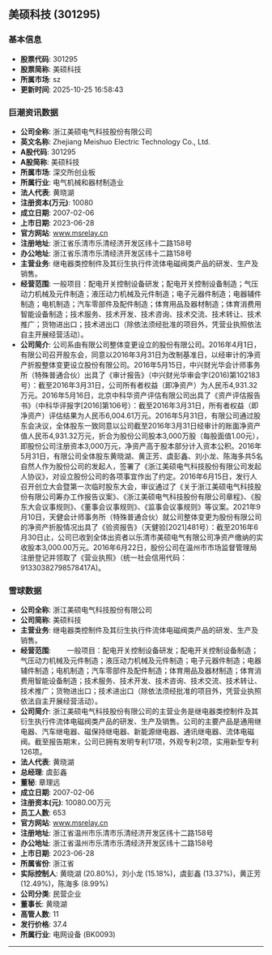 ## 美硕科技 (301295)

### 基本信息

- **股票代码**: 301295
- **股票简称**: 美硕科技
- **所属市场**: sz
- **更新时间**: 2025-10-25 16:58:43

### 巨潮资讯数据

- **公司全称**: 浙江美硕电气科技股份有限公司
- **英文名称**: Zhejiang Meishuo Electric Technology Co., Ltd.
- **A股代码**: 301295
- **A股简称**: 美硕科技
- **所属市场**: 深交所创业板
- **所属行业**: 电气机械和器材制造业
- **法人代表**: 黄晓湖
- **注册资本(万元)**: 10080
- **成立日期**: 2007-02-06
- **上市日期**: 2023-06-28
- **官方网站**: www.msrelay.cn
- **注册地址**: 浙江省乐清市乐清经济开发区纬十二路158号
- **办公地址**: 浙江省乐清市乐清经济开发区纬十二路158号
- **主营业务**: 继电器类控制件及其衍生执行件流体电磁阀类产品的研发、生产及销售。
- **经营范围**: 一般项目：配电开关控制设备研发；配电开关控制设备制造；气压动力机械及元件制造；液压动力机械及元件制造；电子元器件制造；电器辅件制造；电机制造；汽车零部件及配件制造；体育用品及器材制造；体育消费用智能设备制造；技术服务、技术开发、技术咨询、技术交流、技术转让、技术推广；货物进出口；技术进出口（除依法须经批准的项目外，凭营业执照依法自主开展经营活动）。
- **公司简介**: 公司系由有限公司整体变更设立的股份有限公司。2016年4月1日，有限公司召开股东会，同意以2016年3月31日为改制基准日，以经审计的净资产折股整体变更设立股份有限公司。2016年5月15日，中兴财光华会计师事务所（特殊普通合伙）出具了《审计报告》（中兴财光华审会字(2016)第102183号）：截至2016年3月31日，公司所有者权益（即净资产）为人民币4,931.32万元。2016年5月16日，北京中科华资产评估有限公司出具了《资产评估报告书》（中科华评报字[2016]第106号）：截至2016年3月31日，所有者权益（即净资产）评估结果为人民币6,004.61万元。2016年5月31日，有限公司通过股东会决议，全体股东一致同意以公司截至2016年3月31日经审计的账面净资产值人民币4,931.32万元，折合为股份公司股本3,000万股（每股面值1.00元），即股份公司注册资本3,000万元，净资产高于股本部分计入资本公积。2016年5月31日，有限公司全体股东黄晓湖、黄正芳、虞彭鑫、刘小龙、陈海多共5名自然人作为股份公司的发起人，签署了《浙江美硕电气科技股份有限公司发起人协议》，对设立股份公司的各项事宜作出了约定。2016年6月15日，发行人召开创立大会暨第一次临时股东大会，审议通过了《关于浙江美硕电气科技股份有限公司筹办工作报告议案》、《浙江美硕电气科技股份有限公司章程》、《股东大会议事规则》、《董事会议事规则》、《监事会议事规则》等议案。2021年9月10日，天健会计师事务所（特殊普通合伙）就公司整体变更为股份有限公司的净资产折股情况出具了《验资报告》（天健验[2021]481号）：截至2016年6月30日止，公司已收到全体出资者以乐清市美硕电气有限公司净资产缴纳的实收股本3,000.00万元。2016年6月22日，股份公司在温州市市场监督管理局注册登记并领取了《营业执照》（统一社会信用代码：91330382798578417A)。

### 雪球数据

- **公司全称**: 浙江美硕电气科技股份有限公司
- **公司简称**: 美硕科技
- **主营业务**: 继电器类控制件及其衍生执行件流体电磁阀类产品的研发、生产及销售。
- **经营范围**: 　　一般项目：配电开关控制设备研发；配电开关控制设备制造；气压动力机械及元件制造；液压动力机械及元件制造；电子元器件制造；电器辅件制造；电机制造；汽车零部件及配件制造；体育用品及器材制造；体育消费用智能设备制造；技术服务、技术开发、技术咨询、技术交流、技术转让、技术推广；货物进出口；技术进出口（除依法须经批准的项目外，凭营业执照依法自主开展经营活动）。
- **公司简介**: 浙江美硕电气科技股份有限公司的主营业务是继电器类控制件及其衍生执行件流体电磁阀类产品的研发、生产及销售。公司的主要产品是通用继电器、汽车继电器、磁保持继电器、新能源继电器、通讯继电器、流体电磁阀。截至报告期末，公司已拥有发明专利17项，外观专利2项，实用新型专利126项。
- **法人代表**: 黄晓湖
- **总经理**: 虞彭鑫
- **董秘**: 章理远
- **成立日期**: 2007-02-06
- **注册资本(元)**: 10080.00万元
- **员工人数**: 653
- **官方网站**: www.msrelay.cn
- **注册地址**: 浙江省温州市乐清市乐清经济开发区纬十二路158号
- **办公地址**: 浙江省温州市乐清市乐清经济开发区纬十二路158号
- **上市日期**: 2023-06-28
- **所属省份**: 浙江省
- **实际控制人**: 黄晓湖 (20.80%)，刘小龙 (15.18%)，虞彭鑫 (13.37%)，黄正芳 (12.49%)，陈海多 (8.99%)
- **公司分类**: 民营企业
- **董事长**: 黄晓湖
- **高管人数**: 11
- **发行价格**: 37.4
- **所属行业**: 电网设备 (BK0093)

---